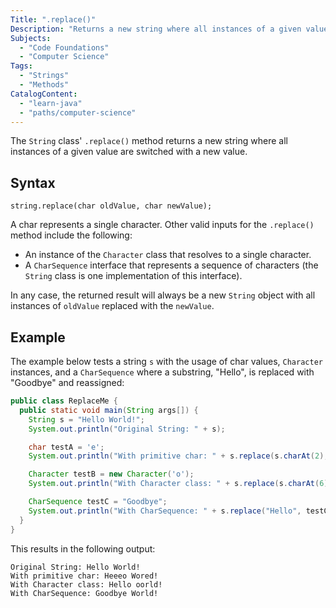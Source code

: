 ```yaml
---
Title: ".replace()"
Description: "Returns a new string where all instances of a given value are switched with a new value."
Subjects:
  - "Code Foundations"
  - "Computer Science"
Tags:
  - "Strings"
  - "Methods"
CatalogContent:
  - "learn-java"
  - "paths/computer-science"
---
```


The `String` class' `.replace()` method returns a new string where all instances of a given value are switched with a new value.

## Syntax

```pseudo
string.replace(char oldValue, char newValue);
```

A char represents a single character. Other valid inputs for the `.replace()` method include the following:

- An instance of the `Character` class that resolves to a single character.
- A `CharSequence` interface that represents a sequence of characters (the `String` class is one implementation of this interface).

In any case, the returned result will always be a new `String` object with all instances of `oldValue` replaced with the `newValue`.

## Example

The example below tests a string `s` with the usage of char values, `Character` instances, and a `CharSequence` where a substring, "Hello", is replaced with "Goodbye" and reassigned:

```java
public class ReplaceMe {
  public static void main(String args[]) {
    String s = "Hello World!";
    System.out.println("Original String: " + s);

    char testA = 'e';
    System.out.println("With primitive char: " + s.replace(s.charAt(2), testA));

    Character testB = new Character('o');
    System.out.println("With Character class: " + s.replace(s.charAt(6), testB));

    CharSequence testC = "Goodbye";
    System.out.println("With CharSequence: " + s.replace("Hello", testC));
  }
}
```

This results in the following output:

```shell
Original String: Hello World!
With primitive char: Heeeo Wored!
With Character class: Hello oorld!
With CharSequence: Goodbye World!
```
